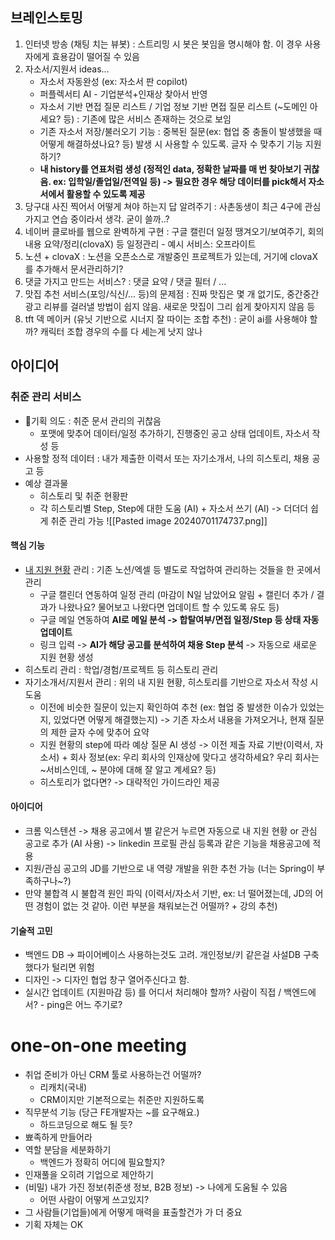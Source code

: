 ## 브레인스토밍
1. 인터넷 방송 (채팅 치는 뷰봇) : 스트리밍 시 봇은 봇임을 명시해야 함. 이 경우 사용자에게 효용감이 떨어질 수 있음
2. 자소서/지원서 ideas...
	- 자소서 자동완성 (ex: 자소서 판 copilot)
	- 퍼플렉서티 AI - 기업분석+인재상 찾아서 반영
	- 자소서 기반 면접 질문 리스트 / 기업 정보 기반 면접 질문 리스트 (~도메인 아세요? 등) : 기존에 많은 서비스 존재하는 것으로 보임
	- 기존 자소서 저장/불러오기 기능 : 중복된 질문(ex: 협업 중 충돌이 발생했을 때 어떻게 해결하셨나요? 등) 발생 시 사용할 수 있도록. 글자 수 맞추기 기능 지원하기?
	- **내 history를 연표처럼 생성 (정적인 data, 정확한 날짜를 매 번 찾아보기 귀찮음. ex: 입학일/졸업일/전역일 등) -> 필요한 경우 해당 데이터를 pick해서 자소서에서 활용할 수 있도록 제공**
3. 당구대 사진 찍어서 어떻게 쳐야 하는지 답 알려주기 : 사촌동생이 최근 4구에 관심 가지고 연습 중이라서 생각. 굳이 쓸까..?
4. 네이버 클로바를 웹으로 완벽하게 구현 : 구글 캘린더 일정 땡겨오기/보여주기, 회의 내용 요약/정리(clovaX) 등 일정관리 - 예시 서비스: 오프라이트
5. 노션 + clovaX : 노션을 오픈소스로 개발중인 프로젝트가 있는데, 거기에 clovaX를 추가해서 문서관리하기?
6. 댓글 가지고 만드는 서비스? : 댓글 요약 / 댓글 필터 / ...
7. 맛집 추천 서비스(포잉/식신/... 등)의 문제점 : 진짜 맛집은 몇 개 없기도, 중간중간 광고 리뷰를 걸러낼 방법이 쉽지 않음. 새로운 맛집이 그리 쉽게 찾아지지 않음 등
8. tft 덱 메이커 (유닛 기반으로 시너지 잘 따이는 조합 추천) : 굳이 ai를 사용해야 할 까? 캐릭터 조합 경우의 수를 다 세는게 낫지 않나

## 아이디어
### 취준 관리 서비스
- 기획 의도 : 취준 문서 관리의 귀찮음
	- 포맷에 맞추어 데이터/일정 추가하기, 진행중인 공고 상태 업데이트, 자소서 작성 등
- 사용할 정적 데이터 : 내가 제출한 이력서 또는 자기소개서, 나의 히스토리, 채용 공고 등
- 예상 결과물
	- 히스토리 및 취준 현황판
	- 각 히스토리별 Step, Step에 대한 도움 (AI) + 자소서 쓰기 (AI) -> 더더더 쉽게 취준 관리 가능
	![[Pasted image 20240701174737.png]]
#### 핵심 기능
- [내 지원 현황](https://blog.naver.com/PostView.naver?blogId=hjiin970210&logNo=222513617286) 관리 : 기존 노션/엑셀 등 별도로 작업하여 관리하는 것들을 한 곳에서 관리
	- 구글 캘린더 연동하여 일정 관리 (마감이 N일 남았어요 알림 + 캘린더 추가 / 결과가 나왔나요? 물어보고 나왔다면 업데이트 할 수 있도록 유도 등)
	- 구글 메일 연동하여 **AI로 메일 분석 -> 합탈여부/면접 일정/Step 등 상태 자동 업데이트**
	- 링크 입력 -> **AI가 해당 공고를 분석하여 채용 Step 분석** -> 자동으로 새로운 지원 현황 생성
- 히스토리 관리 : 학업/경험/프로젝트 등 히스토리 관리
- 자기소개서/지원서 관리 : 위의 내 지원 현황, 히스토리를 기반으로 자소서 작성 시 도움
	- 이전에 비슷한 질문이 있는지 확인하여 추천 (ex: 협업 중 발생한 이슈가 있었는지, 있었다면 어떻게 해결했는지) -> 기존 자소서 내용을 가져오거나, 현재 질문의 제한 글자 수에 맞추어 요약 
	- 지원 현황의 step에 따라 예상 질문 AI 생성 -> 이전 제출 자료 기반(이력서, 자소서) + 회사 정보(ex: 우리 회사의 인재상에 맞다고 생각하세요? 우리 회사는 ~서비스인데, ~ 분야에 대해 잘 알고 계세요? 등)
	- 히스토리가 없다면? -> 대략적인 가이드라인 제공

#### 아이디어
- 크롬 익스텐션 -> 채용 공고에서 별 같은거 누르면 자동으로 내 지원 현황 or 관심 공고로 추가 (AI 사용) -> linkedin 프로필 관심 등록과 같은 기능을 채용공고에 적용
- 지원/관심 공고의 JD를 기반으로 내 역량 개발을 위한 추천 가능 (너는 Spring이 부족하구나~?)
- 만약 불합격 시 불합격 원인 파익 (이력서/자소서 기반, ex: 너 떨어졌는데, JD의 어떤 경험이 없는 것 같아. 이런 부분을 채워보는건 어떨까? + 강의 추천)

#### 기술적 고민
- 백엔드 DB -> 파이어베이스 사용하는것도 고려. 개인정보/키 같은걸 사설DB 구축했다가 털리면 위험
- 디자인 -> 디자인 협업 창구 열어주신다고 함.
- 실시간 업데이트 (지원마감 등) 를 어디서 처리해야 할까? 사람이 직접 / 백엔드에서? - ping은 어느 주기로?

# one-on-one meeting
- 취업 준비가 아닌 CRM 툴로 사용하는건 어떨까?
	- 리캐치(국내)
	- CRM이지만 기본적으로는 취준만 지원하도록
- 직무분석 기능 (당근 FE개발자는 ~를 요구해요.)
	- 하드코딩으로 해도 될 듯?
- 뾰족하게 만들어라
- 역할 분담을 세분화하기
	- 백엔드가 정확히 어디에 필요할지?
- 인재풀을 오히려 기업으로 제안하기
- (비밀) 내가 가진 정보(취준생 정보, B2B 정보) -> 나에게 도움될 수 있음
	- 어떤 사람이 어떻게 쓰고있지?
- 그 사람들(기업들)에게 어떻게 매력을 표출할건가 가 더 중요
- 기획 자체는 OK
